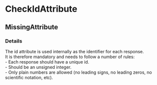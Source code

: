 ﻿---  
uid: Validator_11_4_1  
---

# CheckIdAttribute

## MissingAttribute

### Details

The id attribute is used internally as the identifier for each response.  
It is therefore mandatory and needs to follow a number of rules:  
\- Each response should have a unique id.  
\- Should be an unsigned integer.  
\- Only plain numbers are allowed (no leading signs, no leading zeros, no scientific notation, etc).
